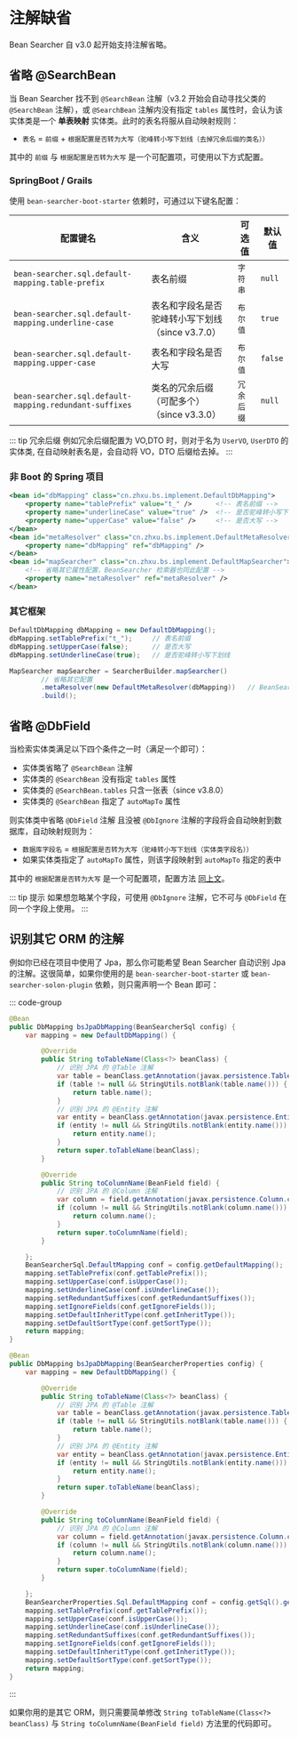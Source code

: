 # 注解缺省

Bean Searcher 自 v3.0 起开始支持注解省略。

## 省略 @SearchBean

当 Bean Searcher 找不到 `@SearchBean` 注解（v3.2 开始会自动寻找父类的 `@SearchBean` 注解），或 `@SearchBean` 注解内没有指定 `tables` 属性时，会认为该实体类是一个 **单表映射** 实体类。此时的表名将服从自动映射规则：

* `表名` =  `前缀` + `根据配置是否转为大写（驼峰转小写下划线（去掉冗余后缀的类名））`

其中的 `前缀` 与 `根据配置是否转为大写` 是一个可配置项，可使用以下方式配置。

### SpringBoot / Grails

使用 `bean-searcher-boot-starter` 依赖时，可通过以下键名配置：

配置键名 | 含义 | 可选值 | 默认值
-|-|-|-
`bean-searcher.sql.default-mapping.table-prefix` | 表名前缀 | `字符串` | `null`
`bean-searcher.sql.default-mapping.underline-case` | 表名和字段名是否驼峰转小写下划线（since v3.7.0） | `布尔值` | `true`
`bean-searcher.sql.default-mapping.upper-case` | 表名和字段名是否大写 | `布尔值` | `false`
`bean-searcher.sql.default-mapping.redundant-suffixes` | 类名的冗余后缀（可配多个）（since v3.3.0） | `冗余后缀` | `null`

::: tip 冗余后缀
例如冗余后缀配置为 VO,DTO 时，则对于名为 `UserVO`, `UserDTO` 的实体类, 在自动映射表名是，会自动将 VO，DTO 后缀给去掉。
:::

### 非 Boot 的 Spring 项目

```xml
<bean id="dbMapping" class="cn.zhxu.bs.implement.DefaultDbMapping">
    <property name="tablePrefix" value="t_" />      <!-- 表名前缀 -->
    <property name="underlineCase" value="true" />  <!-- 是否驼峰转小写下划线 -->
    <property name="upperCase" value="false" />     <!-- 是否大写 -->
</bean>
<bean id="metaResolver" class="cn.zhxu.bs.implement.DefaultMetaResolver">
    <property name="dbMapping" ref="dbMapping" />
</bean>
<bean id="mapSearcher" class="cn.zhxu.bs.implement.DefaultMapSearcher">
    <!-- 省略其它属性配置，BeanSearcher 检索器也同此配置 -->
    <property name="metaResolver" ref="metaResolver" />
</bean>
```

### 其它框架

```java
DefaultDbMapping dbMapping = new DefaultDbMapping();
dbMapping.setTablePrefix("t_");     // 表名前缀
dbMapping.setUpperCase(false);      // 是否大写
dbMapping.setUnderlineCase(true);   // 是否驼峰转小写下划线

MapSearcher mapSearcher = SearcherBuilder.mapSearcher()
        // 省略其它配置
        .metaResolver(new DefaultMetaResolver(dbMapping))   // BeanSearcher 检索器也同此配置
        .build();
```

## 省略 @DbField

当检索实体类满足以下四个条件之一时（满足一个即可）：

* 实体类省略了 `@SearchBean` 注解
* 实体类的 `@SearchBean` 没有指定 `tables` 属性
* 实体类的 `@SearchBean.tables` 只含一张表（since v3.8.0）
* 实体类的 `@SearchBean` 指定了 `autoMapTo` 属性

则实体类中省略 `@DbField` 注解 且没被 `@DbIgnore` 注解的字段将会自动映射到数据库，自动映射规则为：

* `数据库字段名` = `根据配置是否转为大写（驼峰转小写下划线（实体类字段名））`
* 如果实体类指定了 `autoMapTo` 属性，则该字段映射到 `autoMapTo` 指定的表中

其中的 `根据配置是否转为大写` 是一个可配置项，配置方法 [同上文](/guide/bean/aignore#省略-searchbean)。

::: tip 提示
如果想忽略某个字段，可使用 `@DbIgnore` 注解，它不可与 `@DbField` 在同一个字段上使用。
:::

## 识别其它 ORM 的注解

例如你已经在项目中使用了 Jpa，那么你可能希望 Bean Searcher 自动识别 Jpa 的注解。这很简单，如果你使用的是 `bean-searcher-boot-starter` 或 `bean-searcher-solon-plugin` 依赖，则只需声明一个 Bean 即可：

::: code-group
```java [v4.3.5+]
@Bean
public DbMapping bsJpaDbMapping(BeanSearcherSql config) {
    var mapping = new DefaultDbMapping() {

        @Override
        public String toTableName(Class<?> beanClass) {
            // 识别 JPA 的 @Table 注解
            var table = beanClass.getAnnotation(javax.persistence.Table.class);
            if (table != null && StringUtils.notBlank(table.name())) {
                return table.name();
            }
            // 识别 JPA 的 @Entity 注解
            var entity = beanClass.getAnnotation(javax.persistence.Entity.class);
            if (entity != null && StringUtils.notBlank(entity.name())) {
                return entity.name();
            }
            return super.toTableName(beanClass);
        }

        @Override
        public String toColumnName(BeanField field) {
            // 识别 JPA 的 @Column 注解
            var column = field.getAnnotation(javax.persistence.Column.class);
            if (column != null && StringUtils.notBlank(column.name())) {
                return column.name();
            }
            return super.toColumnName(field);
        }

    };
    BeanSearcherSql.DefaultMapping conf = config.getDefaultMapping();
    mapping.setTablePrefix(conf.getTablePrefix());
    mapping.setUpperCase(conf.isUpperCase());
    mapping.setUnderlineCase(conf.isUnderlineCase());
    mapping.setRedundantSuffixes(conf.getRedundantSuffixes());
    mapping.setIgnoreFields(conf.getIgnoreFields());
    mapping.setDefaultInheritType(conf.getInheritType());
    mapping.setDefaultSortType(conf.getSortType());
    return mapping;
}
```
```java [v4.3.4-]
@Bean
public DbMapping bsJpaDbMapping(BeanSearcherProperties config) {
    var mapping = new DefaultDbMapping() {

        @Override
        public String toTableName(Class<?> beanClass) {
            // 识别 JPA 的 @Table 注解
            var table = beanClass.getAnnotation(javax.persistence.Table.class);
            if (table != null && StringUtils.notBlank(table.name())) {
                return table.name();
            }
            // 识别 JPA 的 @Entity 注解
            var entity = beanClass.getAnnotation(javax.persistence.Entity.class);
            if (entity != null && StringUtils.notBlank(entity.name())) {
                return entity.name();
            }
            return super.toTableName(beanClass);
        }

        @Override
        public String toColumnName(BeanField field) {
            // 识别 JPA 的 @Column 注解
            var column = field.getAnnotation(javax.persistence.Column.class);
            if (column != null && StringUtils.notBlank(column.name())) {
                return column.name();
            }
            return super.toColumnName(field);
        }

    };
    BeanSearcherProperties.Sql.DefaultMapping conf = config.getSql().getDefaultMapping();
    mapping.setTablePrefix(conf.getTablePrefix());
    mapping.setUpperCase(conf.isUpperCase());
    mapping.setUnderlineCase(conf.isUnderlineCase());
    mapping.setRedundantSuffixes(conf.getRedundantSuffixes());
    mapping.setIgnoreFields(conf.getIgnoreFields());
    mapping.setDefaultInheritType(conf.getInheritType());
    mapping.setDefaultSortType(conf.getSortType());
    return mapping;
}
```
:::

如果你用的是其它 ORM，则只需要简单修改 `String toTableName(Class<?> beanClass)` 与 `String toColumnName(BeanField field)` 方法里的代码即可。

